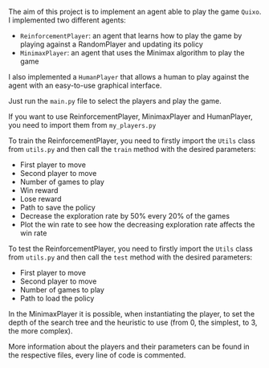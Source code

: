 The aim of this project is to implement an agent able to play the game `Quixo`.
I implemented two different agents:
- `ReinforcementPlayer`: an agent that learns how to play the game by playing against a RandomPlayer and updating its policy
- `MinimaxPlayer`: an agent that uses the Minimax algorithm to play the game

I also implemented a `HumanPlayer` that allows a human to play against the agent with an easy-to-use graphical interface.

Just run the `main.py` file to select the players and play the game.

If you want to use ReinforcementPlayer, MinimaxPlayer and HumanPlayer, you need to import them from `my_players.py`

To train the ReinforcementPlayer, you need to firstly import the `Utils` class from `utils.py` and then call the `train` method with the desired parameters:
- First player to move
- Second player to move
- Number of games to play
- Win reward
- Lose reward
- Path to save the policy
- Decrease the exploration rate by 50% every 20% of the games
- Plot the win rate to see how the decreasing exploration rate affects the win rate

To test the ReinforcementPlayer, you need to firstly import the `Utils` class from `utils.py` and then call the `test` method with the desired parameters:
- First player to move
- Second player to move
- Number of games to play
- Path to load the policy

In the MinimaxPlayer it is possible, when instantiating the player, to set the depth of the search tree and the heuristic to use (from 0, the simplest, to 3, the more complex).

More information about the players and their parameters can be found in the respective files, every line of code is commented.
